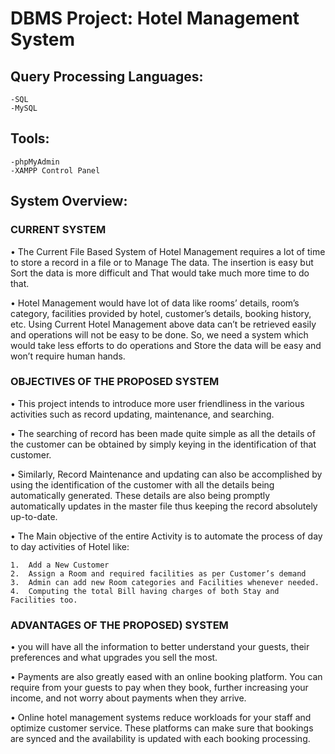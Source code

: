 # DBMS Project: Hotel Management System

## Query Processing Languages:
    -SQL
    -MySQL
    
## Tools:
    -phpMyAdmin
    -XAMPP Control Panel
    
## System Overview:


###	CURRENT SYSTEM 
 
  •	The Current File Based System of Hotel Management requires a lot of time to store a record in a file or to Manage The data. The insertion is easy but Sort the data is more difficult and That would take much more time to do that.
  
  •	Hotel Management would have lot of data like rooms’ details, room’s category, facilities provided by hotel, customer’s details, booking history, etc. Using Current Hotel Management above data can’t be retrieved easily and operations will not be easy to be done. So, we need a system which would take less efforts to do operations and Store the data will be easy and won’t require human hands.

### OBJECTIVES OF THE PROPOSED SYSTEM 
 
  •	This project intends to introduce more user friendliness in the various activities such as record updating, maintenance, and searching.
  
  •	The searching of record has been made quite simple as all the details of the customer can be obtained by simply keying in the identification of that customer.
  
  •	Similarly, Record Maintenance and updating can also be accomplished by using the identification of the customer with all the details being automatically generated. These details are also being promptly automatically updates in the master file thus keeping the record absolutely up-to-date.
  
  •	The Main objective of the entire Activity is to automate the process of day to day activities of Hotel like: 
  
    1.	Add a New Customer
    2.	Assign a Room and required facilities as per Customer’s demand
    3.	Admin can add new Room categories and Facilities whenever needed.
    4.	Computing the total Bill having charges of both Stay and Facilities too.

### ADVANTAGES OF THE PROPOSED) SYSTEM  
 
  •	you will have all the information to better understand your guests, their preferences and what upgrades you sell the most.
  
  •	Payments are also greatly eased with an online booking platform. You can require from your guests to pay when they book, further increasing your income, and not worry about payments when they arrive.
  
  •	Online hotel management systems reduce workloads for your staff and optimize customer service. These platforms can make sure that bookings are synced and the availability is updated with each booking processing. 
